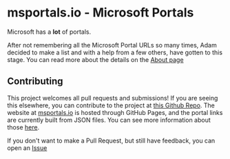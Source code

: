# msportals.io - Microsoft Portals #

Microsoft has a **lot** of portals.

After not remembering all the Microsoft Portal URLs so many times, Adam decided to make a list and with a help from a few others, have gotten to this stage. You can read more about the details on the [About page](https://github.com/adamfowlerit/msportals.io/blob/master/about.md)

## Contributing ##

This project welcomes all pull requests and submissions! If you are seeing this elsewhere, you can contribute to the project at [this Github Repo](https://github.com/adamfowlerit/msportals.io). The website at [msportals.io](https://msportals.io) is hosted through GitHub Pages, and the portal links are currently built from JSON files. You can see more information about those [here](./_data/portals/).

If you don't want to make a Pull Request, but still have feedback, you can open an [Issue](https://github.com/adamfowlerit/msportals.io/issues)
